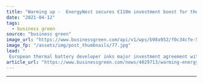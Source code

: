 ```yaml
---
title: "Warming up -  EnergyNest secures €110m investment boost for thermal battery vision"
date: "2021-04-12"
tags: 
  - business green
source: "business green"
image_url: "https://www.businessgreen.com/api/v1/wps/b98a952/f0c34cfe-58ee-45b3-9d08-6e5533795edb/2/DSC-5285-185x114.jpg"
image_fp: "/assets/img/post_thumbnails/77.jpg"
lead: "
 European thermal battery developer inks major investment agreement with Infracapital as it seeks to accelerate roll out of industrial heat storage technologies ..."
article_url: "https://www.businessgreen.com/news/4029713/warming-energynest-secures-eur110m-investment-boost-thermal-battery-vision"
---
```


---
